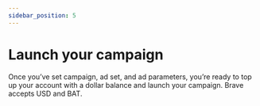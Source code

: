 ```yaml
---
sidebar_position: 5
---
```


# Launch your campaign

Once you’ve set campaign, ad set, and ad parameters, you’re ready to top up your account with a dollar balance and launch your campaign. Brave accepts USD and BAT.
